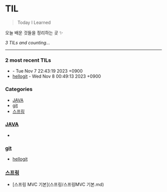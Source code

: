 # TIL
> Today I Learned

오늘 배운 것들을 정리하는 곳 ✨


_3 TILs and counting..._

---

### 2 most recent TILs

- [](JAVA/hello.md) - Tue Nov 7 22:43:19 2023 +0900
- [hellogit](git/hellogit.md) - Wed Nov 8 00:49:13 2023 +0900

### Categories

- [JAVA](#JAVA)
- [git](#git)
- [스프링](#스프링)

### [JAVA](#JAVA)
- [](JAVA/hello.md)

### [git](#git)
- [hellogit](git/hellogit.md)

### [스프링](#스프링)
- [스프링 MVC 기본](스프링/스프링MVC 기본.md)


